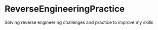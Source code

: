 # ReverseEngineeringPractice
Solving reverse engineering challenges and practice to improve my skills
